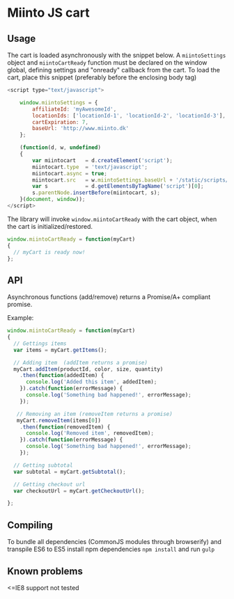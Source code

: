 # Miinto JS cart

## Usage
The cart is loaded asynchronously with the snippet below. A `miintoSettings` object and `miintoCartReady` function must be declared on the window global, defining settings and "onready" callback from the cart. To load the cart, place this snippet (preferably before the enclosing body tag)

```javascript
<script type="text/javascript">

    window.miintoSettings = {
        affiliateId: 'myAwesomeId',
        locationIds: ['locationId-1', 'locationId-2', 'locationId-3'],
        cartExpiration: 7,
        baseUrl: 'http://www.miinto.dk'
    };

	(function(d, w, undefined)
	{
		var miintocart   = d.createElement('script');
		miintocart.type  = 'text/javascript';
		miintocart.async = true;
		miintocart.src   = w.miintoSettings.baseUrl + '/static/scripts/cartjs/cart-bundle.js';
		var s            = d.getElementsByTagName('script')[0];
		s.parentNode.insertBefore(miintocart, s);
	}(document, window));
</script>
```

The library will invoke `window.miintoCartReady` with the cart object, when the cart is initialized/restored.

```javascript
window.miintoCartReady = function(myCart)
{
  // myCart is ready now!
};
```

## API

Asynchronous functions (add/remove) returns a Promise/A+ compliant promise.

Example:
```javascript
window.miintoCartReady = function(myCart)
{
  // Gettings items
  var items = myCart.getItems();

  // Adding item  (addItem returns a promise)
  myCart.addItem(productId, color, size, quantity)
    .then(function(addedItem) {
      console.log('Added this item', addedItem);
    }).catch(function(errorMessage) {
      console.log('Something bad happened!', errorMessage);
    });

   // Removing an item (removeItem returns a promise)
   myCart.removeItem(items[0])
    .then(function(removedItem) {
      console.log('Removed item', removedItem);
    }).catch(function(errorMessage) {
      console.log('Something bad happened!', errorMessage);
    });

  // Getting subtotal  
  var subtotal = myCart.getSubtotal();

  // Getting checkout url
  var checkoutUrl = myCart.getCheckoutUrl();

};
```


## Compiling

To bundle all dependencies (CommonJS modules through browserify) and transpile ES6 to ES5 install npm dependencies ```npm install``` and run ```gulp```


## Known problems

<=IE8 support not tested
